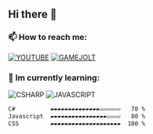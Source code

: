 ## Hi there 👋
### **📫 How to reach me:**
[![YOUTUBE](https://img.shields.io/badge/Ютубе-FF0000?logo=youtube)](https://www.youtube.com/channel/UCuD1YnV7VZiXTGxY_C_qjbg)
[![GAMEJOLT](https://img.shields.io/badge/Ютубе-FF0000?logo=gamejolt)](https://vk.cc/cjSlRI)
### 🌱 Im currently learning:
![CSHARP](https://img.shields.io/static/v1?label=CODE&message=CSHARP&logo=csharp&style=plastic&logoColor=white) ![JAVASCRIPT](https://img.shields.io/static/v1?label=CODE&message=JAVASCRIPT&logo=javascript&style=plastic)

```txt
C#          ▰▰▰▰▰▰▰▰▰▰▰▰▰▰▱▱▱▱▱▱   70 %
Javascript  ▰▰▰▰▰▰▰▰▰▰▰▰▰▰▰▰▱▱▱▱   80 %
CSS         ▰▰▰▰▰▰▰▰▰▰▰▰▰▰▰▰▰▰▰▰  100 %
```
